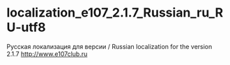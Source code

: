 # localization_e107_2.1.7_Russian_ru_RU-utf8
Русская локализация для версии / Russian localization for the version 2.1.7 http://www.e107club.ru
